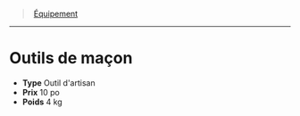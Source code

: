 ﻿---
!EquipmentItem
Type: Outil d'artisan
Price: 10 po
Weight: 4 kg
Id: equipment_hd.md#outils-de-maçon
ParentLink: equipment_hd.md#Équipement
Name: Outils de maçon
ParentName: Équipement
NameLevel: 1
Attributes: {}
---
> [Équipement](hd_equipment.md)

---

# Outils de maçon

- **Type** Outil d'artisan
- **Prix** 10 po
- **Poids** 4 kg


